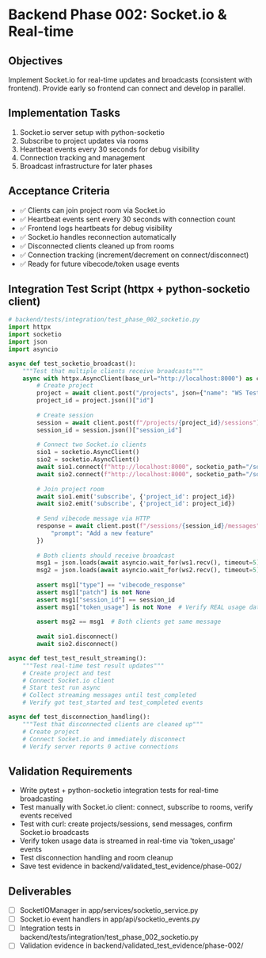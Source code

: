 # Backend Phase 002: Socket.io & Real-time

## Objectives
Implement Socket.io for real-time updates and broadcasts (consistent with frontend).
Provide early so frontend can connect and develop in parallel.

## Implementation Tasks
1. Socket.io server setup with python-socketio
2. Subscribe to project updates via rooms
3. Heartbeat events every 30 seconds for debug visibility
4. Connection tracking and management
5. Broadcast infrastructure for later phases

## Acceptance Criteria
- ✅ Clients can join project room via Socket.io
- ✅ Heartbeat events sent every 30 seconds with connection count
- ✅ Frontend logs heartbeats for debug visibility
- ✅ Socket.io handles reconnection automatically
- ✅ Disconnected clients cleaned up from rooms
- ✅ Connection tracking (increment/decrement on connect/disconnect)
- ✅ Ready for future vibecode/token usage events

## Integration Test Script (httpx + python-socketio client)
```python
# backend/tests/integration/test_phase_002_socketio.py
import httpx
import socketio
import json
import asyncio

async def test_socketio_broadcast():
    """Test that multiple clients receive broadcasts"""
    async with httpx.AsyncClient(base_url="http://localhost:8000") as client:
        # Create project
        project = await client.post("/projects", json={"name": "WS Test"})
        project_id = project.json()["id"]
        
        # Create session
        session = await client.post(f"/projects/{project_id}/sessions")
        session_id = session.json()["session_id"]
        
        # Connect two Socket.io clients
        sio1 = socketio.AsyncClient()
        sio2 = socketio.AsyncClient()
        await sio1.connect(f"http://localhost:8000", socketio_path="/socket.io/")
        await sio2.connect(f"http://localhost:8000", socketio_path="/socket.io/")
        
        # Join project room
        await sio1.emit('subscribe', {'project_id': project_id})
        await sio2.emit('subscribe', {'project_id': project_id})
        
        # Send vibecode message via HTTP
        response = await client.post(f"/sessions/{session_id}/messages", json={
            "prompt": "Add a new feature"
        })
        
        # Both clients should receive broadcast
        msg1 = json.loads(await asyncio.wait_for(ws1.recv(), timeout=5))
        msg2 = json.loads(await asyncio.wait_for(ws2.recv(), timeout=5))
        
        assert msg1["type"] == "vibecode_response"
        assert msg1["patch"] is not None
        assert msg1["session_id"] == session_id
        assert msg1["token_usage"] is not None  # Verify REAL usage data
        
        assert msg2 == msg1  # Both clients get same message
        
        await sio1.disconnect()
        await sio2.disconnect()

async def test_test_result_streaming():
    """Test real-time test result updates"""
    # Create project and test
    # Connect Socket.io client
    # Start test run async
    # Collect streaming messages until test_completed
    # Verify got test_started and test_completed events

async def test_disconnection_handling():
    """Test that disconnected clients are cleaned up"""
    # Create project
    # Connect Socket.io and immediately disconnect
    # Verify server reports 0 active connections
```

## Validation Requirements
- Write pytest + python-socketio integration tests for real-time broadcasting
- Test manually with Socket.io client: connect, subscribe to rooms, verify events received
- Test with curl: create projects/sessions, send messages, confirm Socket.io broadcasts
- Verify token usage data is streamed in real-time via 'token_usage' events
- Test disconnection handling and room cleanup
- Save test evidence in backend/validated_test_evidence/phase-002/

## Deliverables
- [ ] SocketIOManager in app/services/socketio_service.py
- [ ] Socket.io event handlers in app/api/socketio_events.py
- [ ] Integration tests in backend/tests/integration/test_phase_002_socketio.py
- [ ] Validation evidence in backend/validated_test_evidence/phase-002/